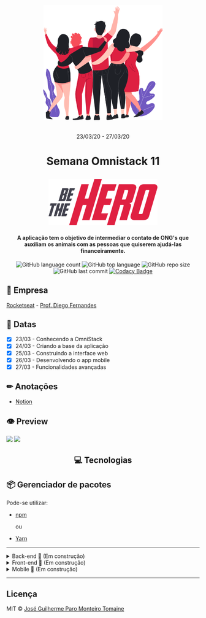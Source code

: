 <div align="center">
    <img src="frontend/src/assets/heroes.png" alt="Pessoas se abraçando" height="300" width="auto">
</div>

<br>

<p align="center">
    23/03/20 - 27/03/20
<p>

<h1 align="center">
    Semana Omnistack 11
</h1>

<h2 align="center">
    <img src="frontend/src/assets/logo.svg" alt="Be The Hero" height="120" width="auto">
</h2>


<h4 align="center">
  A aplicação tem o objetivo de intermediar o contato de ONG's que auxiliam os animais com as pessoas que quiserem ajudá-las financeiramente.
</h4>

<div align="center">

  ![GitHub language count](https://img.shields.io/github/languages/count/zehguilherme/semana-omnistack-11)
  ![GitHub top language](https://img.shields.io/github/languages/top/zehguilherme/semana-omnistack-11)
  ![GitHub repo size](https://img.shields.io/github/repo-size/zehguilherme/semana-omnistack-11)
  ![GitHub last commit](https://img.shields.io/github/last-commit/zehguilherme/semana-omnistack-11)
  [![Codacy Badge](https://api.codacy.com/project/badge/Grade/cfaf5e87df9842d28fd545ab33e6376a)](https://www.codacy.com/manual/zehguilherme/semana-omnistack-11?utm_source=github.com&amp;utm_medium=referral&amp;utm_content=zehguilherme/semana-omnistack-11&amp;utm_campaign=Badge_Grade)

</div>

## 🏢 Empresa

[Rocketseat](https://rocketseat.com.br/) - [Prof. Diego Fernandes](https://www.linkedin.com/in/diego-schell-fernandes/)

## 📅 Datas

- [x] 23/03 - Conhecendo a OmniStack
- [x] 24/03 - Criando a base da aplicação
- [x] 25/03 - Construindo a interface web
- [x] 26/03 - Desenvolvendo o app mobile
- [x] 27/03 - Funcionalidades avançadas

## ✏ Anotações

- [Notion](https://www.notion.so/Semana-OmniStack-11-dcc8f10c5d794f309eb722cba8aa8613)

## 👁 Preview

<img width="350" src="https://res.cloudinary.com/zehguilherme/video/upload/a_90/v1588965111/mobile-dark_uw5dgn.gif">

<img width="350" src="https://res.cloudinary.com/zehguilherme/video/upload/vc_auto/a_90/v1588965103/mobile-light_jhlj2f.gif">

<h2 align="center">
    💻 Tecnologias
</h2>

## 📦 Gerenciador de pacotes

Pode-se utilizar:

- [npm](https://www.npmjs.com/)

  ou
- [Yarn](https://yarnpkg.com/)

-----

<details>
  <summary>Back-end 🚧 (Em construção)</summary>

- [Node](https://nodejs.org/en/)
- [API RESTful](https://www.iset.com.br/blog/o-que-e-api-restful-entenda-aqui/)
- [Express](https://expressjs.com/pt-br/) - Framework
- [SQLite](https://www.sqlite.org/index.html) - Banco de dados relacional
- [KNEX.js](http://knexjs.org/) - Query Builder
- [Nodemon](https://nodemon.io/)
- [CORS](https://enable-cors.org/)
- [Celebrate](https://github.com/arb/celebrate) - Validação
- [Jest](https://jestjs.io/) - Framework para a realização de testes
- [Supertest](https://github.com/visionmedia/supertest) - Biblioteca para chamadas a API (testes)
</details>

<details>
  <summary>Front-end 🚧 (Em construção)</summary>

- [React](https://pt-br.reactjs.org/)
  - React Icons - Pacote que contém todos os ícones utilizados no React
    - [Feather icons](https://feathericons.com/)

  - Rotas da aplicação
    - React router dom

- [Axios](https://www.npmjs.com/package/axios) - Cliente HTTP
- [Jest](https://jestjs.io/) - Framework para a realização de testes
</details>

<details>
  <summary>Mobile 🚧 (Em construção)</summary>

- [React Native](https://reactnative.dev/)
- [Flexbox](https://css-tricks.com/snippets/css/a-guide-to-flexbox/)
- [Expo](https://expo.io/)
  - [MailComposer](https://docs.expo.io/versions/latest/sdk/mail-composer/) - Funcionalidade de e-mail
- [Axios](https://www.npmjs.com/package/axios) - Cliente HTTP
- [Jest](https://jestjs.io/) - Framework para a realização de testes
</details>

--------

## Licença

MIT © [José Guilherme Paro Monteiro Tomaine](https://www.linkedin.com/in/jos%C3%A9-guilherme-paro-monteiro-tomaine-03540265/)
